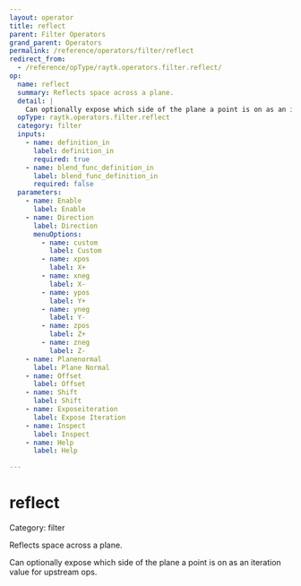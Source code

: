 ```yaml
---
layout: operator
title: reflect
parent: Filter Operators
grand_parent: Operators
permalink: /reference/operators/filter/reflect
redirect_from:
  - /reference/opType/raytk.operators.filter.reflect/
op:
  name: reflect
  summary: Reflects space across a plane.
  detail: |
    Can optionally expose which side of the plane a point is on as an iteration value for upstream ops.
  opType: raytk.operators.filter.reflect
  category: filter
  inputs:
    - name: definition_in
      label: definition_in
      required: true
    - name: blend_func_definition_in
      label: blend_func_definition_in
      required: false
  parameters:
    - name: Enable
      label: Enable
    - name: Direction
      label: Direction
      menuOptions:
        - name: custom
          label: Custom
        - name: xpos
          label: X+
        - name: xneg
          label: X-
        - name: ypos
          label: Y+
        - name: yneg
          label: Y-
        - name: zpos
          label: Z+
        - name: zneg
          label: Z-
    - name: Planenormal
      label: Plane Normal
    - name: Offset
      label: Offset
    - name: Shift
      label: Shift
    - name: Exposeiteration
      label: Expose Iteration
    - name: Inspect
      label: Inspect
    - name: Help
      label: Help

---
```


# reflect

Category: filter



Reflects space across a plane.

Can optionally expose which side of the plane a point is on as an iteration value for upstream ops.